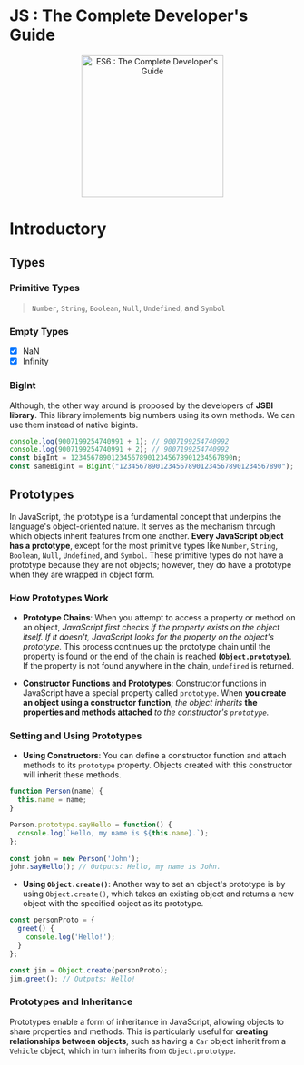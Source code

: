 # JS : The Complete Developer's Guide

<p align="center">
  <img src="https://i.imgur.com/KTEorEU.png" alt="ES6 : The Complete Developer's Guide" height="250px">
</p>

# Introductory 

## Types

### Primitive Types

> `Number`, `String`, `Boolean`, `Null`, `Undefined`, and `Symbol`

### Empty Types

- [x] NaN
- [x] Infinity

### BigInt

Although, the other way around is proposed by the developers of **JSBI library**.
This library implements big numbers using its own methods. We can use them instead of native bigints.

```js
console.log(9007199254740991 + 1); // 9007199254740992
console.log(9007199254740991 + 2); // 9007199254740992
const bigInt = 1234567890123456789012345678901234567890n;
const sameBigint = BigInt("1234567890123456789012345678901234567890");
```

## Prototypes
In JavaScript, the prototype is a fundamental concept that underpins the language's object-oriented nature. It serves as the mechanism through which objects inherit features from one another. **Every JavaScript object has a prototype**, except for the most primitive types like `Number`, `String`, `Boolean`, `Null`, `Undefined`, and `Symbol`. These primitive types do not have a prototype because they are not objects; however, they do have a prototype when they are wrapped in object form.

### How Prototypes Work

- **Prototype Chains**: When you attempt to access a property or method on an object, *JavaScript first checks if the property exists on the object itself. If it doesn't, JavaScript looks for the property on the object's prototype.* This process continues up the prototype chain until the property is found or the end of the chain is reached **(`Object.prototype`)**. If the property is not found anywhere in the chain, `undefined` is returned.

- **Constructor Functions and Prototypes**: Constructor functions in JavaScript have a special property called `prototype`. When **you create an object using a constructor function**, *the object inherits* **the properties and methods attached** *to the constructor's `prototype`.*

### Setting and Using Prototypes

- **Using Constructors**: You can define a constructor function and attach methods to its `prototype` property. Objects created with this constructor will inherit these methods.

```javascript
function Person(name) {
  this.name = name;
}

Person.prototype.sayHello = function() {
  console.log(`Hello, my name is ${this.name}.`);
};
 
const john = new Person('John');
john.sayHello(); // Outputs: Hello, my name is John.
```

- **Using `Object.create()`**: Another way to set an object's prototype is by using `Object.create()`, which takes an existing object and returns a new object with the specified object as its prototype.

```javascript
const personProto = {
  greet() {
    console.log('Hello!');
  }
};

const jim = Object.create(personProto);
jim.greet(); // Outputs: Hello!
```

### Prototypes and Inheritance

Prototypes enable a form of inheritance in JavaScript, allowing objects to share properties and methods. This is particularly useful for **creating relationships between objects**, such as having a `Car` object inherit from a `Vehicle` object, which in turn inherits from `Object.prototype`.


